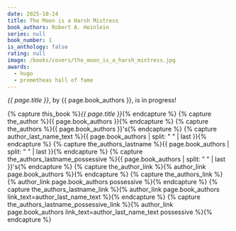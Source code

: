 ```yaml
---
date: 2025-10-24
title: The Moon is a Harsh Mistress
book_authors: Robert A. Heinlein
series: null
book_number: 1
is_anthology: false
rating: null
image: /books/covers/the_moon_is_a_harsh_mistress.jpg
awards:
  - hugo
  - prometheas hall of fame
---
```


<cite class="book-title">{{ page.title }}</cite>, by <span
class="author-name">{{ page.book_authors }}</span>, is in progress!

{% capture this_book %}<cite class="book-title">{{ page.title }}</cite>{% endcapture %}
{% capture the_author %}<span class="author-name">{{ page.book_authors }}</span>{% endcapture %}
{% capture the_authors %}<span class="author-name">{{ page.book_authors }}</span>'s{% endcapture %}
{% capture author_last_name_text %}{{ page.book_authors | split: " " | last }}{% endcapture %}
{% capture the_authors_lastname %}<span class="author-name">{{ page.book_authors | split: " " | last }}</span>{% endcapture %}
{% capture the_authors_lastname_possessive %}<span class="author-name">{{ page.book_authors | split: " " | last }}</span>'s{% endcapture %}
{% capture the_author_link %}{% author_link page.book_authors %}{% endcapture %}
{% capture the_authors_link %}{% author_link page.book_authors possessive %}{% endcapture %}
{% capture the_authors_lastname_link %}{% author_link page.book_authors link_text=author_last_name_text %}{% endcapture %}
{% capture the_authors_lastname_possessive_link %}{% author_link page.book_authors link_text=author_last_name_text possessive %}{% endcapture %}
